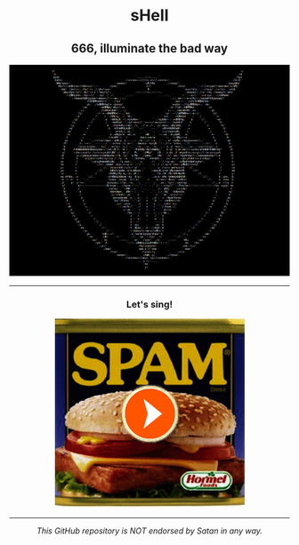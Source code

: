 <div align="center">
<h1>sHell</h1>
<h2>666, illuminate the bad way</h2>
<img src="./Assets/sHell-icon.png" alt="SpamGod ASCII Art"/>
</div>

---

<div align="center">
<h3>Let's sing!</h3>
<a href="https://soundcloud.com/ytcracker/s-p-a-m-2" target="_blank">
<img src="./Assets/click-on-it-and-listen-to-ytcracker.png" alt="Click me and Spam The Nation">
</a>
</div>

---

<p align="center"><em>This GitHub repository is NOT endorsed by Satan in any way.</em></p>
